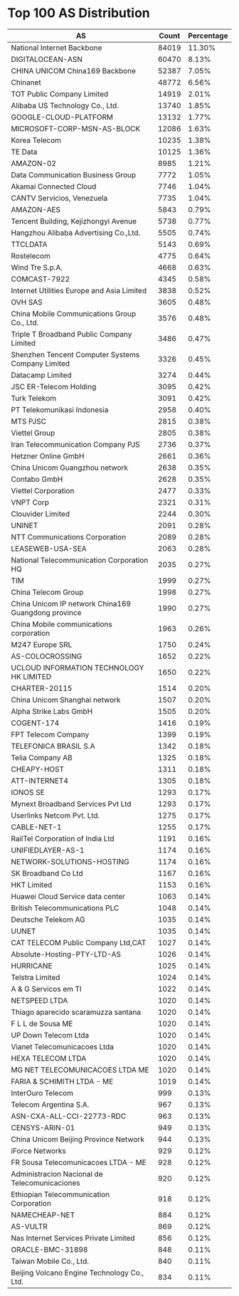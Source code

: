 # Top 100 AS Distribution
| AS | Count | Percentage |
|----|----|----|
| National Internet Backbone | 84019 | 11.30% |
| DIGITALOCEAN-ASN | 60470 | 8.13% |
| CHINA UNICOM China169 Backbone | 52387 | 7.05% |
| Chinanet | 48772 | 6.56% |
| TOT Public Company Limited | 14919 | 2.01% |
| Alibaba US Technology Co., Ltd. | 13740 | 1.85% |
| GOOGLE-CLOUD-PLATFORM | 13132 | 1.77% |
| MICROSOFT-CORP-MSN-AS-BLOCK | 12086 | 1.63% |
| Korea Telecom | 10235 | 1.38% |
| TE Data | 10125 | 1.36% |
| AMAZON-02 | 8985 | 1.21% |
| Data Communication Business Group | 7772 | 1.05% |
| Akamai Connected Cloud | 7746 | 1.04% |
| CANTV Servicios, Venezuela | 7735 | 1.04% |
| AMAZON-AES | 5843 | 0.79% |
| Tencent Building, Kejizhongyi Avenue | 5738 | 0.77% |
| Hangzhou Alibaba Advertising Co.,Ltd. | 5505 | 0.74% |
| TTCLDATA | 5143 | 0.69% |
| Rostelecom | 4775 | 0.64% |
| Wind Tre S.p.A. | 4668 | 0.63% |
| COMCAST-7922 | 4345 | 0.58% |
| Internet Utilities Europe and Asia Limited | 3838 | 0.52% |
| OVH SAS | 3605 | 0.48% |
| China Mobile Communications Group Co., Ltd. | 3576 | 0.48% |
| Triple T Broadband Public Company Limited | 3486 | 0.47% |
| Shenzhen Tencent Computer Systems Company Limited | 3326 | 0.45% |
| Datacamp Limited | 3274 | 0.44% |
| JSC ER-Telecom Holding | 3095 | 0.42% |
| Turk Telekom | 3091 | 0.42% |
| PT Telekomunikasi Indonesia | 2958 | 0.40% |
| MTS PJSC | 2815 | 0.38% |
| Viettel Group | 2805 | 0.38% |
| Iran Telecommunication Company PJS | 2736 | 0.37% |
| Hetzner Online GmbH | 2661 | 0.36% |
| China Unicom Guangzhou network | 2638 | 0.35% |
| Contabo GmbH | 2628 | 0.35% |
| Viettel Corporation | 2477 | 0.33% |
| VNPT Corp | 2321 | 0.31% |
| Clouvider Limited | 2244 | 0.30% |
| UNINET | 2091 | 0.28% |
| NTT Communications Corporation | 2089 | 0.28% |
| LEASEWEB-USA-SEA | 2063 | 0.28% |
| National Telecommunication Corporation HQ | 2035 | 0.27% |
| TIM | 1999 | 0.27% |
| China Telecom Group | 1998 | 0.27% |
| China Unicom IP network China169 Guangdong province | 1990 | 0.27% |
| China Mobile communications corporation | 1963 | 0.26% |
| M247 Europe SRL | 1750 | 0.24% |
| AS-COLOCROSSING | 1652 | 0.22% |
| UCLOUD INFORMATION TECHNOLOGY HK LIMITED | 1650 | 0.22% |
| CHARTER-20115 | 1514 | 0.20% |
| China Unicom Shanghai network | 1507 | 0.20% |
| Alpha Strike Labs GmbH | 1505 | 0.20% |
| COGENT-174 | 1416 | 0.19% |
| FPT Telecom Company | 1399 | 0.19% |
| TELEFONICA BRASIL S.A | 1342 | 0.18% |
| Telia Company AB | 1325 | 0.18% |
| CHEAPY-HOST | 1311 | 0.18% |
| ATT-INTERNET4 | 1305 | 0.18% |
| IONOS SE | 1293 | 0.17% |
| Mynext Broadband Services Pvt Ltd | 1293 | 0.17% |
| Userlinks Netcom Pvt. Ltd. | 1275 | 0.17% |
| CABLE-NET-1 | 1255 | 0.17% |
| RailTel Corporation of India Ltd | 1191 | 0.16% |
| UNIFIEDLAYER-AS-1 | 1174 | 0.16% |
| NETWORK-SOLUTIONS-HOSTING | 1174 | 0.16% |
| SK Broadband Co Ltd | 1167 | 0.16% |
| HKT Limited | 1153 | 0.16% |
| Huawei Cloud Service data center | 1063 | 0.14% |
| British Telecommunications PLC | 1048 | 0.14% |
| Deutsche Telekom AG | 1035 | 0.14% |
| UUNET | 1035 | 0.14% |
| CAT TELECOM Public Company Ltd,CAT | 1027 | 0.14% |
| Absolute-Hosting-PTY-LTD-AS | 1026 | 0.14% |
| HURRICANE | 1025 | 0.14% |
| Telstra Limited | 1024 | 0.14% |
| A & G Servicos em TI | 1022 | 0.14% |
| NETSPEED LTDA | 1020 | 0.14% |
| Thiago aparecido scaramuzza santana | 1020 | 0.14% |
| F L L de Sousa ME | 1020 | 0.14% |
| UP Down Telecom Ltda | 1020 | 0.14% |
| Vianet Telecomunicacoes Ltda | 1020 | 0.14% |
| HEXA TELECOM LTDA | 1020 | 0.14% |
| MG NET TELECOMUNICACOES LTDA ME | 1020 | 0.14% |
| FARIA & SCHIMITH LTDA - ME | 1019 | 0.14% |
| InterOuro Telecom | 999 | 0.13% |
| Telecom Argentina S.A. | 967 | 0.13% |
| ASN-CXA-ALL-CCI-22773-RDC | 963 | 0.13% |
| CENSYS-ARIN-01 | 949 | 0.13% |
| China Unicom Beijing Province Network | 944 | 0.13% |
| iForce Networks | 929 | 0.12% |
| FR Sousa Telecomunicacoes LTDA - ME | 928 | 0.12% |
| Administracion Nacional de Telecomunicaciones | 920 | 0.12% |
| Ethiopian Telecommunication Corporation | 918 | 0.12% |
| NAMECHEAP-NET | 884 | 0.12% |
| AS-VULTR | 869 | 0.12% |
| Nas Internet Services Private Limited | 856 | 0.12% |
| ORACLE-BMC-31898 | 848 | 0.11% |
| Taiwan Mobile Co., Ltd. | 840 | 0.11% |
| Beijing Volcano Engine Technology Co., Ltd. | 834 | 0.11% |
